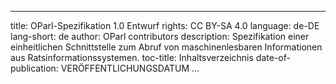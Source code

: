 * * *

title: OParl-Spezifikation 1.0 Entwurf rights: CC BY-SA 4.0 language: de-DE lang-short: de author: OParl contributors description: Spezifikation einer einheitlichen Schnittstelle zum Abruf von maschinenlesbaren Informationen aus Ratsinformationssystemen. toc-title: Inhaltsverzeichnis date-of-publication: VERÖFFENTLICHUNGSDATUM ...